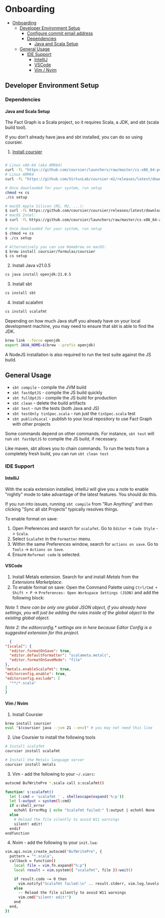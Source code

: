 # Onboarding

<!-- TOC -->
* [Onboarding](#onboarding)
  * [Developer Environment Setup](#developer-environment-setup)
    * [Configure commit email address](#configure-commit-email-address)
    * [Dependencies](#dependencies)
      * [Java and Scala Setup](#java-and-scala-setup)
  * [General Usage](#general-usage)
    * [IDE Support](#ide-support)
      * [IntelliJ](#intellij)
      * [VSCode](#vscode)
      * [Vim / Nvim](#vim--nvim)
<!-- TOC -->

## Developer Environment Setup

### Dependencies

#### Java and Scala Setup
The Fact Graph is a Scala project, so it requires Scala, a JDK, and sbt (scala build tool).

If you don't already have java and sbt installed, you can do so using coursier.

1. [Install coursier](https://get-coursier.io/docs/cli-installation)
```bash

# Linux x86-64 (aka AMD64)
curl -fL "https://github.com/coursier/launchers/raw/master/cs-x86_64-pc-linux.gz" | gzip -d > cs
# Linux ARM64
curl -fL "https://github.com/VirtusLab/coursier-m1/releases/latest/download/cs-aarch64-pc-linux.gz" | gzip -d > cs

# Once downloaded for your system, run setup
chmod +x cs
./cs setup

# macOS Apple Silicon (M1, M2, ...):
$ curl -fL https://github.com/coursier/coursier/releases/latest/download/cs-aarch64-apple-darwin.gz | gzip -d > cs
# macOS Intel:
$ curl -fL https://github.com/coursier/launchers/raw/master/cs-x86_64-apple-darwin.gz | gzip -d > cs

# Once downloaded for your system, run setup
$ chmod +x cs
$ ./cs setup

# Alternatively you can use Homebrew on macOS:
$ brew install coursier/formulas/coursier
$ cs setup

```

2. Install Java v21.0.5
```bash
cs java install openjdk:21.0.5
```

3. Install sbt
```bash
cs install sbt
```

4. Install scalafmt
```bash
cs install scalafmt
```

Depending on how much Java stuff you already have on your local development machine, you may need to ensure that sbt is able to find the JDK.

```sh
brew link --force openjdk
export JAVA_HOME=$(brew --prefix openjdk)
```

A NodeJS installation is also required to run the test suite against the JS build.

## General Usage

* `sbt compile` - compile the JVM build
* `sbt fastOptJS` - compile the JS build quickly
* `sbt fullOptJS` - compile the JS build for production
* `sbt clean` - delete the build artifacts
* `sbt test` - run the tests (both Java and JS)
* `sbt testOnly tinSpec.scala` - run just the `tinSpec.scala` test
* `sbt publishLocal` - publish to your local repository to use Fact Graph with other projects

Some commands depend on other commands.
For instance, `sbt test` will run `sbt fastOptJS` to compile the JS build, if necessary.

Like maven, sbt allows you to chain commands.
To run the tests from a completely fresh build, you can run `sbt clean test`


### IDE Support

#### IntelliJ

With the scala extension installed, IntelliJ will give you a note to enable "nightly" mode to take advantage of the
latest features.
You should do this.

If you run into issues, running `sbt compile` from "Run Anything" and then clicking "Sync all sbt Projects" typically
resolves things.

To enable format on save:
1. Open Preferences and search for `scalafmt`. Go to `Editor` -> `Code Style` -> `Scala`.
2. Select `Scalafmt` in the `Formatter` menu.
3. Within the same Preferences window, search for `actions on save`. Go to `Tools` -> `Actions on Save`.
4. Ensure `Reformat code` is selected.

#### VSCode

1. Install Metals extension. Search for and install _Metals_ from the _Extensions Marketplace_.
2. To enable format on save: Open the Command Palette using `Ctrl/Cmd + Shift + P` ->
   `Preferences: Open Workspace Settings (JSON)` and add the following block:

_Note 1: there can be only one global JSON object, if you already have settings, you will just be adding the rules
inside of the global object to the existing global object._

_Note 2: the editorconfig.* settings are in here because Editor Config is a suggested extension for this project._

  ```json
    {
  "[scala]": {
    "editor.formatOnSave": true,
    "editor.defaultFormatter": "scalameta.metals",
    "editor.formatOnSaveMode": "file"
  },
  "metals.enableScalafmt": true,
  "editorconfig.enable": true,
  "editorconfig.exclude": [
    "**/*.scala"
  ]
}
  ```

#### Vim / Nvim

1. Install Coursier

```bash
brew install coursier
eval "$(coursier java --jvm 21 --env)" # you may not need this line
```

2. Use Coursier to install the following tools

```bash
# Install scalafmt
coursier install scalafmt

# Install the Metals language server
coursier install metals
```

3. Vim - add the following to your `~/.vimrc`:
```bash
autocmd BufWritePre *.scala call s:scalafmt()

function! s:scalafmt()
  let l:cmd = 'scalafmt ' . shellescape(expand('%:p'))
  let l:output = system(l:cmd)
  if v:shell_error
    echohl ErrorMsg | echo "Scalafmt failed:" l:output | echohl None
  else
    # Reload the file silently to avoid W11 warnings
    silent! edit!
  endif
endfunction

```
4. Nvim - add the following to your `init.lua`:

```bash
vim.api.nvim_create_autocmd("BufWritePre", {
  pattern = "*.scala",
  callback = function()
    local file = vim.fn.expand("%:p")
    local result = vim.system({ "scalafmt", file }):wait()

    if result.code ~= 0 then
      vim.notify("Scalafmt failed:\n" .. result.stderr, vim.log.levels.ERROR)
    else
      -- Reload the file silently to avoid W11 warnings
      vim.cmd("silent! edit!")
    end
  end,
})
```
